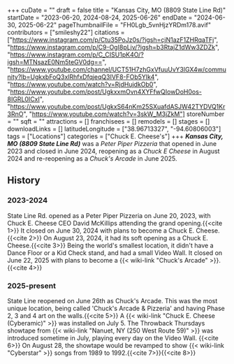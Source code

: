 +++
cuDate = ""
draft = false
title = "Kansas City, MO (8809 State Line Rd)"
startDate = "2023-06-20, 2024-08-24, 2025-06-26"
endDate = "2024-06-30, 2025-06-22"
pageThumbnailFile = "FH0Lgb_5vnHjzYRDm178.avif"
contributors = ["smileshy22"]
citations = ["https://www.instagram.com/p/Ctu35PoJz0s/?igsh=cjN1azF1ZHRqaTFj", "https://www.instagram.com/p/C9-OgI8pLjv/?igsh=b3RtajZ1dWw3ZDZk", "https://www.instagram.com/p/C_CISU1pK4O/?igsh=MTNsazE0Nm5teGV0dg==", "https://www.youtube.com/channel/UCT51H7zhGxVfuuUvY3lGX4w/community?lb=UgkxbFoQ3xlRhfxDfqjeqQ3IVF8-FOb5YIk4", "https://www.youtube.com/watch?v=RjdHujdkOb0", "https://www.youtube.com/post/UgkxxmOvn4XYFfwQIowDoH0os-8IGRL0ICxI", "https://www.youtube.com/post/UgkxS64nKm25SXuafdASJW42TYDVQ1Kr3RnO", "https://www.youtube.com/watch?v=3skW_M3jZkM"]
storeNumber = ""
sqft = ""
attractions = []
franchisees = []
remodels = []
stages = []
downloadLinks = []
latitudeLongitude = ["38.96713327", "-94.60806003"]
tags = ["Locations"]
categories = ["Chuck E. Cheese's"]
+++
***Kansas City, MO (8809 State Line Rd)*** was a *Peter Piper Pizzeria* that opened in June 2023 and closed in June 2024, reopening as a *Chuck E Cheese* in August 2024 and re-reopening as a *Chuck's Arcade* in June 2025.

## History

### 2023-2024

State Line Rd. opened as a Peter Piper Pizzeria on June 20, 2023, with Chuck E. Cheese CEO David McKillips attending the grand opening.{{<cite 1>}} It closed on June 30, 2024 with plans to become a Chuck E. Cheese.{{<cite 2>}} On August 23, 2024, it had its soft opening as a Chuck E. Cheese.{{<cite 3>}} Being the world's smallest location, it didn't have a Dance Floor or a Kid Check stand, and had a small Video Wall. It closed on June 22, 2025 with plans to become a {{< wiki-link "Chuck's Arcade" >}}.{{<cite 4>}}

### 2025-present

State Line reopened on June 26th as Chuck's Arcade. This was the most unique location, being called 'Chuck's Arcade & Pizzeria' and having Phase 2, 3 and 4 art on the walls.{{<cite 5>}} A {{< wiki-link "Chuck E. Cheese (Cyberamic)" >}} was installed on July 5. The Throwback Thursdays showtape from {{< wiki-link "Nanuet, NY (250 West Route 59)" >}} was introduced sometime in July, playing every day on the Video Wall. {{<cite 6>}} On August 28, the showtape would be revamped to show {{< wiki-link "Cyberstar" >}} songs from 1989 to 1992.{{<cite 7>}}{{<cite 8>}}
